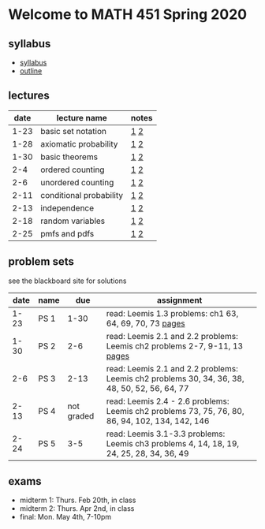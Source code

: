 # Welcome to MATH 451 Spring 2020

## syllabus

- [syllabus](syllabus/syllabus.pdf)
- [outline](student_outline.pdf)

## lectures

date | lecture name | notes |
|---|---|---| 
1-23 | basic set notation | [1](lns/lec1_1.pdf) [2](lns/lec1_2.pdf) |
1-28 | axiomatic probability | [1](lns/lec2_1.pdf) [2](lns/lec2_2.pdf) |
1-30 | basic theorems | [1](lns/lec3_1.pdf) [2](lns/lec3_2.pdf) |
2-4 | ordered counting | [1](lns/lec4_1.pdf) [2](lns/lec4_2.pdf) |
2-6 | unordered counting | [1](lns/lec5_1.pdf) [2](lns/lec5_2.pdf) |
2-11 | conditional probability | [1](lns/lec6_1.pdf) [2](lns/lec6_2.pdf) |
2-13 | independence | [1](lns/lec7_1.pdf) [2](lns/lec7_2.pdf) |
2-18 | random variables | [1](lns/lec8_1.pdf) [2](lns/lec8_2.pdf) |
2-25 | pmfs and pdfs | [1](lns/lec9_1.pdf) [2](lns/lec9_2.pdf) |

## problem sets

see the blackboard site for solutions

date | name | due | assignment |
|--- | --- | --- | --- |
1-23 | PS 1 | 1-30 | read: Leemis 1.3 problems: ch1 63, 64, 69, 70, 73 [pages](scans/leemis_40_42.pdf)|
1-30 | PS 2 | 2-6 | read: Leemis 2.1 and 2.2 problems:  Leemis ch2 problems 2-7, 9-11, 13 [pages](scans/leemis_81_82.pdf)|
2-6 | PS 3 | 2-13 | read: Leemis 2.1 and 2.2 problems:  Leemis ch2 problems 30, 34, 36, 38, 48, 50, 52, 56, 64, 77|
2-13 | PS 4 | not graded | read:  Leemis 2.4 - 2.6 problems:  Leemis ch2 problems 73, 75, 76, 80, 86, 94, 102, 134, 142, 146|
2-24 | PS 5 | 3-5 | read:  Leemis 3.1-3.3 problems:  Leemis ch3 problems 4, 14, 18, 19, 24, 25, 28, 34, 36, 49 | 


## exams

- midterm 1: Thurs. Feb 20th, in class
- midterm 2: Thurs. Apr 2nd, in class
- final: Mon. May 4th, 7-10pm
